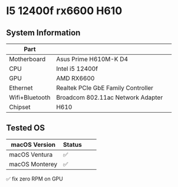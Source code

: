# I5 12400f rx6600 H610
## System Information

| Part           |                                    |     |
| -------------- | ---------------------------------- | --- |
| Motherboard    | Asus Prime H610M-K D4              |     |
| CPU            | Intel i5 12400f                    |     |
| GPU            | AMD RX6600                         |     |
| Ethernet       | Realtek PCIe GbE Family Controller |     |
| Wifi+Bluetooth | Broadcom 802.11ac Network Adapter  |     |
| Chipset        | H610                               |     |
## Tested OS

| macOS Version  | Status |     |     |
| -------------- | ------ | --- | --- |
| macOS Ventura  | ✅      |     |     |
| macOS Monterey | ✅      |     |     |

✅ fix zero RPM on GPU
